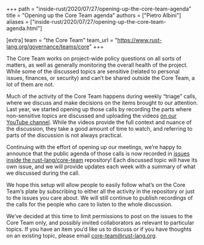 +++
path = "inside-rust/2020/07/27/opening-up-the-core-team-agenda"
title = "Opening up the Core Team agenda"
authors = ["Pietro Albini"]
aliases = ["inside-rust/2020/07/27/opening-up-the-core-team-agenda.html"]

[extra]
team = "the Core Team"
team_url = "https://www.rust-lang.org/governance/teams/core"
+++

The Core Team works on project-wide policy questions on all sorts of matters,
as well as generally monitoring the overall health of the project. While some
of the discussed topics are sensitive (related to personal issues, finances, or
security) and can’t be shared outside the Core Team, a lot of them are not.

Much of the activity of the Core Team happens during weekly “triage” calls,
where we discuss and make decisions on the items brought to our attention. Last
year, we started opening up those calls by recording the parts where
non-sensitive topics are discussed and uploading the videos [on our YouTube
channel][yt]. While the videos provide the full context and nuance of the
discussion, they take a good amount of time to watch, and referring to parts of
the discussion is not always practical.

Continuing with the effort of opening up our meetings, we’re happy to announce
that the public agenda of those calls is now recorded in [issues inside the
rust-lang/core-team][issues] repository! Each discussed topic will have its own issue,
and we will provide updates each week with a summary of what we discussed
during the call.

We hope this setup will allow people to easily follow what’s on the Core Team’s
plate by subscribing to either all the activity in the repository or just to
the issues you care about. We will still continue to publish recordings of the
calls for the people who care to listen to the whole discussion.

We’ve decided at this time to limit permissions to post on the issues to the
Core Team only, and possibly invited collaborators as relevant to particular
topics. If you have an item you’d like us to discuss or if you have thoughts on
an existing topic, please email [core-team@rust-lang.org].

[yt]: https://www.youtube.com/playlist?list=PL85XCvVPmGQjmo8ivhTMipwQRFl4ZW2cZ
[issues]: https://github.com/rust-lang/core-team/issues
[core-team@rust-lang.org]: mailto:core-team@rust-lang.org
